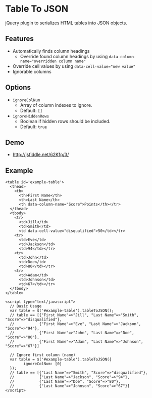 # Table To JSON

jQuery plugin to serializes HTML tables into JSON objects.

## Features
- Automatically finds column headings
  - Override found column headings by using `data-column-name="overridden column name"`
- Override cell values by using `data-cell-value="new value"`
- Ignorable columns

## Options
- `ignoreColNum`
  - Array of column indexes to ignore.
  - Default: `[]`
- `ignoreHiddenRows`
  - Boolean if hidden rows should be included.
  - Default: `true`
  
## Demo
- http://jsfiddle.net/62Kfp/3/

## Example

    <table id='example-table'>
      <thead>
        <th>
          <th>First Name</th>
          <th>Last Name</th>
          <th data-column-name="Score">Points</th></tr>
      </thead>
      <tbody>
        <tr>
          <td>Jill</td>
          <td>Smith</td>
          <td data-cell-value="disqualified">50</td></tr>
        <tr>
          <td>Eve</td>
          <td>Jackson</td>
          <td>94</td></tr>
        <tr>
          <td>John</td>
          <td>Doe</td>
          <td>80</td></tr>
        <tr>
          <td>Adam</td>
          <td>Johnson</td>
          <td>67</td></tr>
      </tbody>
    </table>

    <script type="text/javascript">
      // Basic Usage
      var table = $('#example-table').tableToJSON();
      // table == [{"First Name"=>"Jill", "Last Name"=>"Smith", "Score"=>"disqualified"}, 
      //           {"First Name"=>"Eve", "Last Name"=>"Jackson", "Score"=>"94"},
      //           {"First Name"=>"John", "Last Name"=>"Doe", "Score"=>"80"},
      //           {"First Name"=>"Adam", "Last Name"=>"Johnson", "Score"=>"67"}]
      
      // Ignore first column (name)
      var table = $('#example-table').tableToJSON({
            ignoreColNum: [0]
      });
      // table == [{"Last Name"=>"Smith", "Score"=>"disqualified"}, 
      //           {"Last Name"=>"Jackson", "Score"=>"94"},
      //           {"Last Name"=>"Doe", "Score"=>"80"},
      //           {"Last Name"=>"Johnson", "Score"=>"67"}]
    </script>
